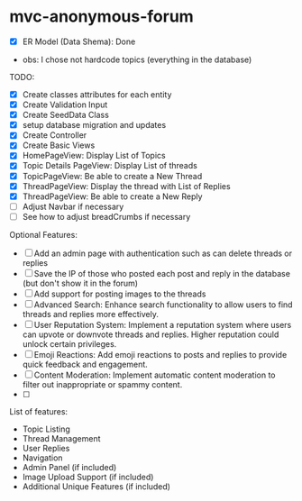 # mvc-anonymous-forum

* [X]  ER Model (Data Shema): Done
- obs: I chose not hardcode topics (everything in the database)

TODO:

* [x] Create classes attributes for each entity
* [x] Create Validation Input
* [x] Create SeedData Class
* [x] setup database migration and updates
* [x] Create Controller
* [x] Create Basic Views
* [x] HomePageView: Display List of Topics
* [x] Topic Details PageView: Display List of threads
* [x] TopicPageView: Be able to create a New Thread
* [x] ThreadPageView: Display the thread with List of Replies
* [x] ThreadPageView: Be able to create a New Reply
* [ ] Adjust Navbar if necessary
* [ ] See how to adjust breadCrumbs if necessary

Optional Features:
* [ ] Add an admin page with authentication such as can delete threads or replies
* [ ] Save the IP of those who posted each post and reply in the database (but don't show it in the forum)
* [ ] Add support for posting images to the threads
* [ ] Advanced Search: Enhance search functionality to allow users to find threads and replies more effectively.
* [ ] User Reputation System: Implement a reputation system where users can upvote or downvote threads and replies. Higher reputation could unlock certain privileges.
* [ ] Emoji Reactions: Add emoji reactions to posts and replies to provide quick feedback and engagement.
* [ ] Content Moderation: Implement automatic content moderation to filter out inappropriate or spammy content.
* [ ] 

List of features:
* Topic Listing
* Thread Management
* User Replies
* Navigation
* Admin Panel (if included)
* Image Upload Support (if included)
* Additional Unique Features (if included)
